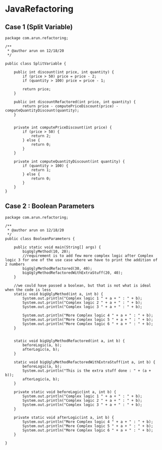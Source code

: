 # JavaRefactoring

## Case 1 (Split Variable)


    package com.arun.refactoring;
    
    /**
     * @author arun on 12/18/20
     */
    
    public class SplitVariable {
    
        public int discount(int price, int quantity) {
            if (price > 50) price = price - 2;
            if (quantity > 100) price = price - 1;
    
            return price;
        }
    
        public int discountRefactored(int price, int quantity) {
            return price - computePriceDiscount(price) - computeQuantityDiscount(quantity);
        }
    
    
        private int computePriceDiscount(int price) {
            if (price > 50) {
                return 2;
            } else {
                return 0;
            }
        }
    
        private int computeQuantityDiscount(int quantity) {
            if (quantity > 100) {
                return 1;
            } else {
                return 0;
            }
        }
    }


## Case 2 : Boolean Parameters

    package com.arun.refactoring;
    
    /**
     * @author arun on 12/18/20
     */
    public class BooleanParameters {
    
        public static void main(String[] args) {
            bigUglyMethod(10, 20);
            //requirement is to add few more complex logic after Complex logic 3 for one of the use case where we have to print the addition of 2 numbers
            bigUglyMethodRefactored(30, 40);
            bigUglyMethodRefactoredWithExtraStuff(20, 40);
        }
    
        //we could have passed a boolean, but that is not what is ideal when the code is less
        static void bigUglyMethod(int a, int b) {
            System.out.println("Complex logic 1 " + a + " : " + b);
            System.out.println("Complex logic 2 " + a + " : " + b);
            System.out.println("Complex logic 3 " + a + " : " + b);
    
            System.out.println("More Complex logic 4 " + a + " : " + b);
            System.out.println("More Complex logic 5 " + a + " : " + b);
            System.out.println("More Complex logic 6 " + a + " : " + b);
        }
    
    
        static void bigUglyMethodRefactored(int a, int b) {
            beforeLogic(a, b);
            afterLogic(a, b);
        }
    
        static void bigUglyMethodRefactoredWithExtraStuff(int a, int b) {
            beforeLogic(a, b);
            System.out.println("This is the extra stuff done : " + (a + b));
            afterLogic(a, b);
        }
    
        private static void beforeLogic(int a, int b) {
            System.out.println("Complex logic 1 " + a + " : " + b);
            System.out.println("Complex logic 2 " + a + " : " + b);
            System.out.println("Complex logic 3 " + a + " : " + b);
        }
    
        private static void afterLogic(int a, int b) {
            System.out.println("More Complex logic 4 " + a + " : " + b);
            System.out.println("More Complex logic 5 " + a + " : " + b);
            System.out.println("More Complex logic 6 " + a + " : " + b);
        }
    
    }

